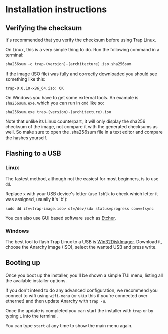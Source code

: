 # Installation instructions


## Verifying the checksum

It's recommended that you verify the checksum before using Trap Linux.

On Linux, this is a very simple thing to do.
Run the following command in a terminal:

`sha256sum -c trap-(version)-(architecture).iso.sha256sum`

If the image (ISO file) was fully and correctly downloaded you should see
something like this:

`trap-0.0.10-x86_64.iso: OK`

On Windows you have to get some external tools.
An example is `sha256sum.exe`, which you can run in `cmd` like so:

`sha256sum.exe trap-(version)-(architecture).iso`

Note that unlike its Linux counterpart, it will only display the sha256
checksum of the image, not compare it with the generated checksums as well.
So make sure to open the .sha256sum file in a text editor and compare the
hashes yourself.


## Flashing to a USB

### Linux

The fastest method, although not the easiest for most beginners,
is to use `dd`.

Replace `x` with your USB device's letter (use `lsblk` to check which letter
it was assigned, usually it's 'b'):

`sudo dd if=<trap-image.iso> of=/dev/sdx status=progress conv=fsync`

You can also use GUI based software such as
[Etcher](https://www.balena.io/etcher/).

### Windows

The best tool to flash Trap Linux to a USB is
[Win32DiskImager](https://sourceforge.net/projects/win32diskimager/).
Download it, choose the Anarchy image (ISO), select the wanted USB and
press write.


## Booting up

Once you boot up the installer, you'll be shown a simple TUI menu, listing
all the available installer options.

If you don't intend to do any advanced configuration, we recommend you
connect to wifi using `wifi-menu` (or skip this if you're connected over
ethernet) and then update Anarchy with `trap -u`.

Once the update is completed you can start the installer with `trap` or by
typing `1` into the terminal.

You can type `start` at any time to show the main menu again.

